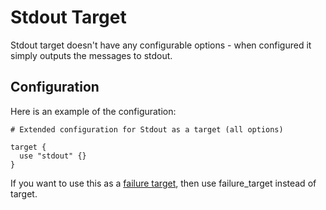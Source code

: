 # Stdout Target

Stdout target doesn't have any configurable options - when configured it simply outputs the messages to stdout.
## Configuration 

Here is an example of the configuration:

```hcl
# Extended configuration for Stdout as a target (all options)

target {
  use "stdout" {}
}
```

If you want to use this as a [failure target](../../concepts/failure-model.md#failure-targets), then use failure_target instead of target. 

